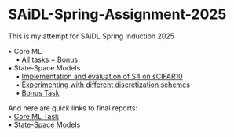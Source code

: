 # SAiDL-Spring-Assignment-2025
This is my attempt for SAiDL Spring Induction 2025

• Core ML    
&nbsp;&nbsp;&nbsp;&nbsp;• [All tasks + Bonus](Core-ML/main.ipynb)    
• State-Space Models    
&nbsp;&nbsp;&nbsp;&nbsp;• [Implementation and evaluation of S4 on sCIFAR10](State-Space-Models/s4_scifar10_2.ipynb)  
&nbsp;&nbsp;&nbsp;&nbsp;• [Experimenting with different discretization schemes](State-Space-Models/s4_scifar10_3.ipynb)  
&nbsp;&nbsp;&nbsp;&nbsp;• [Bonus Task]()    

And here are quick links to final reports:  
• [Core ML Task]()  
• [State-Space Models]()
